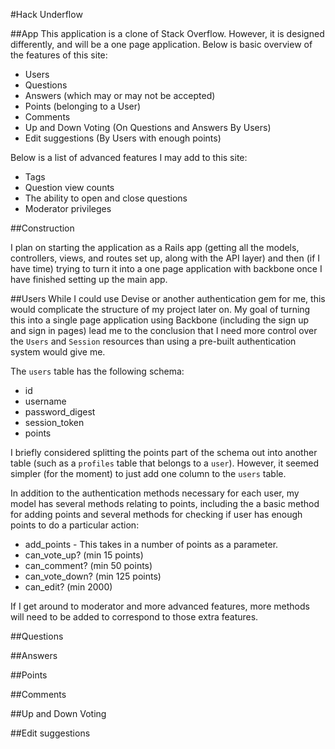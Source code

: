 #Hack Underflow

##App
This application is a clone of Stack Overflow. However, it is designed differently, and will be a one page application. Below is basic overview of the features of this site:

* Users
* Questions
* Answers (which may or may not be accepted)
* Points (belonging to a User)
* Comments
* Up and Down Voting (On Questions and Answers By Users)
* Edit suggestions (By Users with enough points)

Below is a list of advanced features I may add to this site:

* Tags
* Question view counts
* The ability to open and close questions
* Moderator privileges

##Construction

I plan on starting the application as a Rails app (getting all the models, controllers, views, and routes set up, along with the API layer) and then (if I have time) trying to turn it into a one page application with backbone once I have finished setting up the main app.

##Users
While I could use Devise or another authentication gem for me, this would complicate the structure of my project later on. My goal of turning this into a single page application using Backbone (including the sign up and sign in pages) lead me to the conclusion that I need more control over the `Users` and `Session` resources than using a pre-built authentication system would give me.

The `users` table has the following schema:

* id
* username
* password_digest
* session_token
* points

I briefly considered splitting the points part of the schema out into another table (such as a `profiles` table that belongs to a `user`). However, it seemed simpler (for the moment) to just add one column to the `users` table.

In addition to the authentication methods necessary for each user, my model has several methods relating to points, including the a basic method for adding points and several methods for checking if user has enough points to do a particular action:

* add_points - This takes in a number of points as a parameter.
* can_vote_up? (min 15 points)
* can_comment? (min 50 points)
* can_vote_down? (min 125 points)
* can_edit? (min 2000)

If I get around to moderator and more advanced features, more methods will need to be added to correspond to those extra features.

##Questions

##Answers

##Points

##Comments

##Up and Down Voting

##Edit suggestions